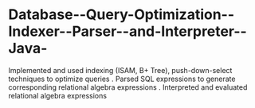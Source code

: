 Database--Query-Optimization--Indexer--Parser--and-Interpreter--Java-
=====================================================================

Implemented and used indexing (ISAM, B+ Tree), push-down-select techniques to optimize queries . Parsed SQL expressions to generate corresponding relational algebra expressions . Interpreted and evaluated relational algebra expressions

